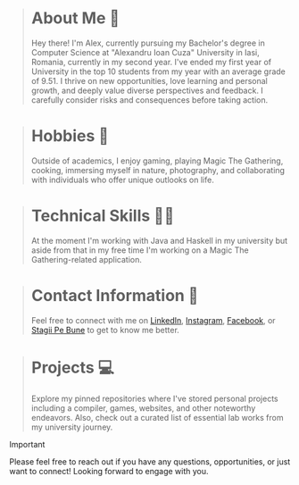 > # About Me 👋
> Hey there! I'm Alex, currently pursuing my Bachelor's degree in Computer Science at "Alexandru Ioan Cuza" University in Iasi, Romania, currently in my second year. I've ended my first year of University in the top 10 students from my year with an average grade of 9.51. I thrive on new opportunities, love learning and personal growth, and deeply value diverse perspectives and feedback. I carefully consider risks and consequences before taking action.

> # Hobbies 🧳
> Outside of academics, I enjoy gaming, playing Magic The Gathering, cooking, immersing myself in nature, photography, and collaborating with individuals who offer unique outlooks on life.

> # Technical Skills 👨‍🎓
> At the moment I'm working with Java and Haskell in my university but aside from that in my free time I'm working on a Magic The Gathering-related application.

> # Contact Information 🤝
> Feel free to connect with me on [LinkedIn](https://www.linkedin.com/in/alexandru-david-rosca-8639b2274/), [Instagram](https://www.instagram.com/maestro_novio/), [Facebook](https://www.facebook.com/alexandru.rosca.946/), or [Stagii Pe Bune](https://stagiipebune.ro/students/43844/profile) to get to know me better.

> # Projects 💻
> Explore my pinned repositories where I've stored personal projects including a compiler, games, websites, and other noteworthy endeavors. Also, check out a curated list of essential lab works from my university journey.

> [!IMPORTANT]
> Please feel free to reach out if you have any questions, opportunities, or just want to connect! Looking forward to engage with you.
